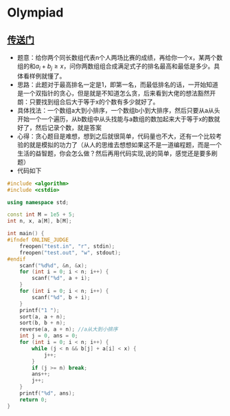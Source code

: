 # Olympiad


## [传送门](https://codeforces.com/problemset/problem/222/D)

- 题意：给你两个同长数组代表n个人两场比赛的成绩，再给你一个x，某两个数组的和$a_i + b_j \ge x$，问你两数组组合成满足式子的排名最高和最低是多少。具体看样例就懂了。
- 思路：此题对于最高排名一定是1，即第一名，而最低排名的话，一开始知道是一个双指针的贪心，但是就是不知道怎么贪，后来看到大佬的想法豁然开朗：只要找到组合后大于等于x的个数有多少就好了。
- 具体找法：一个数组a大到小排序，一个数组b小到大排序，然后只要从a从头开始一个一个遍历，从b数组中从头找能与a数组的数加起来大于等于x的数就好了，然后记录个数，就是答案
- 心得：贪心题目是难想，想到之后就很简单，代码量也不大，还有一个比较考验的就是模拟的功力了（从人的思维去想想如果这不是一道编程题，而是一个生活的益智题，你会怎么做？然后再用代码实现,说的简单，感觉还是要多刷题）
- 代码如下

```c++
#include <algorithm>
#include <cstdio>

using namespace std;

const int M = 1e5 + 5;
int n, x, a[M], b[M];

int main() {
#ifndef ONLINE_JUDGE
    freopen("test.in", "r", stdin);
    freopen("test.out", "w", stdout);
#endif
    scanf("%d%d", &n, &x);
    for (int i = 0; i < n; i++) {
        scanf("%d", a + i);
    }
    for (int i = 0; i < n; i++) {
        scanf("%d", b + i);
    }
    printf("1 ");
    sort(a, a + n);
    sort(b, b + n);
    reverse(a, a + n); //a从大到小排序
    int j = 0, ans = 0;
    for (int i = 0; i < n; i++) {
        while (j < n && b[j] + a[i] < x) {
            j++;
        }
        if (j >= n) break;
        ans++;
        j++;
    }
    printf("%d", ans);
    return 0;
}
```

